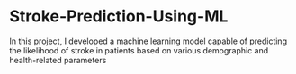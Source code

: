 # Stroke-Prediction-Using-ML
In this project, I developed a machine learning model capable of predicting the likelihood of stroke in patients based on various demographic and health-related parameters
